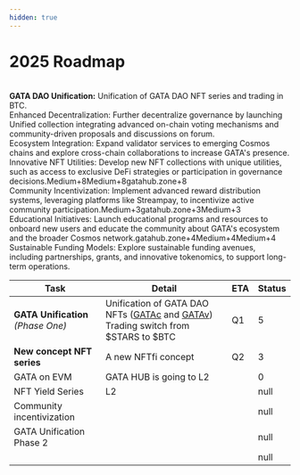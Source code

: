 ```yaml
---
hidden: true
---
```


# 2025 Roadmap

\
**GATA DAO Unification:** Unification of GATA DAO NFT series and trading in BTC.&#x20;\
Enhanced Decentralization: Further decentralize governance by launching Unified collection integrating advanced on-chain voting mechanisms and community-driven proposals and discussions on forum.\
Ecosystem Integration: Expand validator services to emerging Cosmos chains and explore cross-chain collaborations to increase GATA's presence.\
Innovative NFT Utilities: Develop new NFT collections with unique utilities, such as access to exclusive DeFi strategies or participation in governance decisions.Medium+8Medium+8gatahub.zone+8\
Community Incentivization: Implement advanced reward distribution systems, leveraging platforms like Streampay, to incentivize active community participation.Medium+3gatahub.zone+3Medium+3\
Educational Initiatives: Launch educational programs and resources to onboard new users and educate the community about GATA's ecosystem and the broader Cosmos network.gatahub.zone+4Medium+4Medium+4\
Sustainable Funding Models: Explore sustainable funding avenues, including partnerships, grants, and innovative tokenomics, to support long-term operations.

<table><thead><tr><th>Task</th><th>Detail</th><th>ETA</th><th data-type="rating" data-max="5">Status</th></tr></thead><tbody><tr><td><strong>GATA Unification</strong> <br><em>(Phase One)</em></td><td>Unification of GATA DAO NFTs (<a href="../gata-nft-dao/about-gata-nfts/#colonial-cats-gatac">GATAc</a> and <a href="../gata-nft-dao/about-gata-nfts/#voyager-cats-gatav">GATAv</a>) <br>Trading switch from $STARS to $BTC</td><td>Q1</td><td>5</td></tr><tr><td><strong>New concept NFT series</strong></td><td>A new NFTfi concept </td><td>Q2</td><td>3</td></tr><tr><td>GATA on EVM</td><td>GATA HUB is going to L2</td><td></td><td>0</td></tr><tr><td>NFT Yield Series </td><td>L2</td><td></td><td>null</td></tr><tr><td>Community incentivization</td><td></td><td></td><td>null</td></tr><tr><td>GATA Unification Phase 2</td><td></td><td></td><td>null</td></tr><tr><td></td><td></td><td></td><td>null</td></tr></tbody></table>
